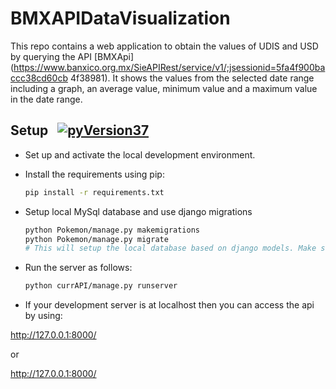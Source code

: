 # BMXAPIDataVisualization

This repo contains a web application to obtain the values of UDIS and USD by querying the API
[BMXApi](https://www.banxico.org.mx/SieAPIRest/service/v1/;jsessionid=5fa4f900baccc38cd60cb 4f38981).  It shows the values from the selected  date range including a graph, an average value, minimum value and a maximum value in the date range.


## Setup &nbsp; [![pyVersion37](https://img.shields.io/badge/python-3.9-blue.svg)](https://www.python.org/downloads/release/python-397/)

- Set up and activate the local development environment.


- Install the requirements using pip:

    ```sh
    pip install -r requirements.txt
    ```

- Setup local MySql database and use django migrations 

    ```sh
    python Pokemon/manage.py makemigrations
    python Pokemon/manage.py migrate
    # This will setup the local database based on django models. Make sure you are in the same directory as manage.py file
    ```
- Run the server as follows:

    ```sh
    python currAPI/manage.py runserver
    ```

- If your development server is at localhost then you can access the api by using:

http://127.0.0.1:8000/

or

http://127.0.0.1:8000/
